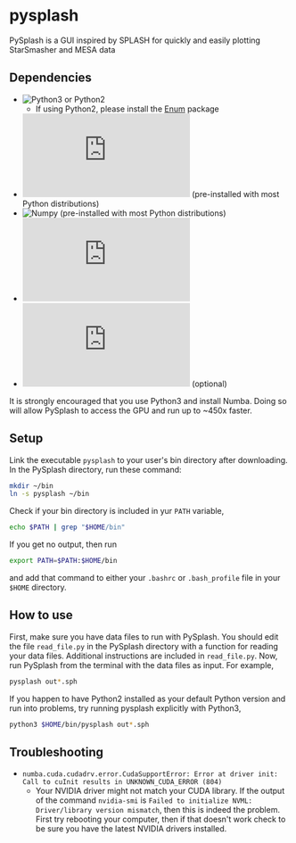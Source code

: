 # pysplash
PySplash is a GUI inspired by SPLASH for quickly and easily plotting StarSmasher and MESA data

## Dependencies
* ![Python3](https://www.python.org/downloads/) or Python2
  * If using Python2, please install the [Enum](https://pypi.org/project/enum34/) package
* ![Tkinter](https://tkdocs.com/tutorial/install.html) (pre-installed with most Python distributions)
* ![Numpy](https://numpy.org/install/) (pre-installed with most Python distributions)
* ![Matplotlib](https://matplotlib.org/stable/users/installing.html)
* ![Numba](https://numba.pydata.org/numba-doc/latest/user/installing.html) (optional)


It is strongly encouraged that you use Python3 and install Numba. Doing so will allow PySplash to access the GPU and run up to ~450x faster.

## Setup
Link the executable `pysplash` to your user's bin directory after downloading. In the PySplash directory, run these command:
```bash
mkdir ~/bin
ln -s pysplash ~/bin
```
Check if your bin directory is included in yur `PATH` variable,
```bash
echo $PATH | grep "$HOME/bin"
```
If you get no output, then run
```bash
export PATH=$PATH:$HOME/bin
```
and add that command to either your `.bashrc` or `.bash_profile` file in your `$HOME` directory.

## How to use
First, make sure you have data files to run with PySplash. You should edit the file `read_file.py` in the PySplash directory with a function for reading your data files. Additional instructions are included in `read_file.py`. Now, run PySplash from the terminal with the data files as input. For example,
```bash
pysplash out*.sph
```

If you happen to have Python2 installed as your default Python version and run into problems, try running pysplash explicitly with Python3,
```bash
python3 $HOME/bin/pysplash out*.sph
```

## Troubleshooting
* ```numba.cuda.cudadrv.error.CudaSupportError: Error at driver init: Call to cuInit results in UNKNOWN_CUDA_ERROR (804)```
  * Your NVIDIA driver might not match your CUDA library. If the output of the command `nvidia-smi` is `Failed to initialize NVML: Driver/library version mismatch`, then this is indeed the problem. First try rebooting your computer, then if that doesn't work check to be sure you have the latest NVIDIA drivers installed.
